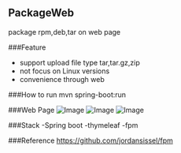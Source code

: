 ## PackageWeb
package rpm,deb,tar on web page

###Feature
- support upload file type tar,tar.gz,zip
- not focus on Linux versions
- convenience through web

###How to run
mvn spring-boot:run

###Web Page
![Image](../master/screenshots/packageweb1.png?raw=true)
![Image](../master/screenshots/packageweb2.png?raw=true)
![Image](../master/screenshots/filedownload.png?raw=true)

###Stack
-Spring boot
-thymeleaf
-fpm

###Reference
https://github.com/jordansissel/fpm


